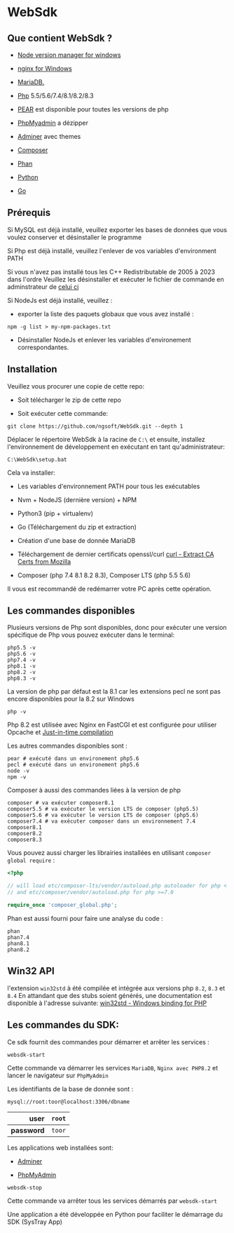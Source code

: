 # WebSdk

## Que contient WebSdk ?

- [Node version manager for windows](https://github.com/coreybutler/nvm-windows)

- [nginx  for  Windows](http://nginx.org/en/docs/windows.html)

- [MariaDB.](https://mariadb.org/documentation/)

- [Php](https://www.php.net/)    5.5/5.6/7.4/8.1/8.2/8.3

- [PEAR](https://pear.php.net/) est disponible pour toutes les versions de php

- [PhpMyadmin](https://www.phpmyadmin.net/) a dézipper

- [Adminer](https://www.adminer.org/) avec themes

- [Composer](https://getcomposer.org/)

- [Phan](https://github.com/phan/phan)

- [Python](https://www.python.org/downloads/)

- [Go](https://go.dev/dl/)
  
## Prérequis

Si MySQL est déjà installé, veuillez exporter les bases de données que vous voulez conserver et désinstaller le
programme

Si Php est déjà installé, veuillez l'enlever de vos variables d'environment PATH

Si vous n'avez pas installé tous les C++ Redistributable de 2005 à 2023 dans l'ordre Veuillez les désinstaller et
exécuter le fichier de commande en adminstrateur
de [celui ci](https://www.techpowerup.com/download/visual-c-redistributable-runtime-package-all-in-one/)

Si NodeJs est déjà installé, veuillez :

- exporter la liste des paquets globaux que vous avez installé :

```shell
npm -g list > my-npm-packages.txt
```

- Désinstaller NodeJs et enlever les variables d'environement correspondantes.

## Installation

Veuillez vous procurer une copie de cette repo:

- Soit télécharger le zip de cette repo

- Soit exécuter cette commande:

```shell
git clone https://github.com/ngsoft/WebSdk.git --depth 1
```

Déplacer le répertoire WebSdk à la racine de `C:\` et ensuite, installez l'environnement de développement en exécutant en tant qu'administrateur:

```batch
C:\WebSdk\setup.bat
```

Cela va installer:

- Les variables d'environnement PATH pour tous les exécutables

- Nvm + NodeJS (dernière version) + NPM

- Python3 (pip + virtualenv)

- Go (Téléchargement du zip et extraction)

- Création d'une base de donnée MariaDB

- Téléchargement de dernier certificats
  openssl/curl [curl - Extract CA Certs from Mozilla](https://curl.se/docs/caextract.html)

- Composer (php 7.4 8.1 8.2 8.3), Composer LTS (php 5.5 5.6)

Il vous est recommandé de redémarrer votre PC après cette opération.

## Les commandes disponibles

Plusieurs versions de Php sont disponibles, donc pour exécuter une version spécifique de Php vous pouvez exécuter dans
le terminal:

```shell
php5.5 -v
php5.6 -v
php7.4 -v
php8.1 -v
php8.2 -v
php8.3 -v
```

La version de php par défaut est la 8.1 car les extensions pecl ne sont pas encore disponibles pour la 8.2 sur Windows

```shell
php -v
```

Php 8.2 est utilisée avec Nginx en FastCGI et est configurée pour utiliser Opcache
et [Just-in-time compilation](https://en.wikipedia.org/wiki/Just-in-time_compilation)

Les autres commandes disponibles sont :

```shell
pear # exécuté dans un environement php5.6
pecl # exécuté dans un environement php5.6
node -v
npm -v
```

Composer à aussi des commandes liées à la version de php

```shell
composer # va exécuter composer8.1
composer5.5 # va exécuter le version LTS de composer (php5.5)
composer5.6 # va exécuter le version LTS de composer (php5.6)
composer7.4 # va exécuter composer dans un environnement 7.4
composer8.1
composer8.2
composer8.3
```
Vous pouvez aussi charger les librairies installées en utilisant `composer global require` :

```php
<?php

// will load etc/composer-lts/vendor/autoload.php autoloader for php < 7.0
// and etc/composer/vendor/autoload.php for php >=7.0

require_once 'composer_global.php';

```

Phan est aussi fourni pour faire une analyse du code :

```shell
phan
phan7.4
phan8.1
phan8.2
```

## Win32 API

l'extension `win32std` à été compilée et intégrée aux versions php `8.2`, `8.3` et `8.4`
En attandant que des stubs soient générés, une documentation est disponible à l'adresse suivante: [win32std - Windows binding for PHP](http://wildphp.free.fr/wiki/doku.php?id=win32std:index)


## Les commandes du SDK:

Ce sdk fournit des commandes pour démarrer et arrêter les services :

```shell
websdk-start
```

Cette commande va démarrer les services `MariaDB`, `Nginx avec PHP8.2` et lancer le navigateur sur `PhpMyAdmin`

Les identifiants de la base de donnée sont :

`mysql://root:toor@localhost:3306/dbname`

|     **user** | `root` |
| -----------: | ------ |
| **password** | `toor` |

Les applications web installées sont:

- [Adminer](http://localhost/adminer)

- [PhpMyAdmin](http://localhost/phpmyadmin)

```shell
websdk-stop
```

Cette commande va arrêter tous les services démarrés par `websdk-start`

Une application a été développée en Python pour faciliter le démarrage du SDK (SysTray App)





